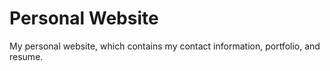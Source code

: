 # Personal Website

My personal website, which contains my contact information, portfolio, and resume.
